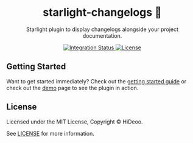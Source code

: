<div align="center">
  <h1>starlight-changelogs 📜</h1>
  <p>Starlight plugin to display changelogs alongside your project documentation.</p>
</div>

<div align="center">
  <a href="https://github.com/HiDeoo/starlight-changelogs/actions/workflows/integration.yml">
    <img alt="Integration Status" src="https://github.com/HiDeoo/starlight-changelogs/actions/workflows/integration.yml/badge.svg" />
  </a>
  <a href="https://github.com/HiDeoo/starlight-changelogs/blob/main/LICENSE">
    <img alt="License" src="https://badgen.net/github/license/HiDeoo/starlight-changelogs" />
  </a>
  <br />
</div>

## Getting Started

Want to get started immediately? Check out the [getting started guide](https://starlight-changelogs.netlify.app/getting-started/) or check out the [demo](https://starlight-changelogs.netlify.app/demo/overview/) page to see the plugin in action.

## License

Licensed under the MIT License, Copyright © HiDeoo.

See [LICENSE](https://github.com/HiDeoo/starlight-changelogs/blob/main/LICENSE) for more information.
